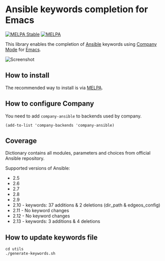 # Ansible keywords completion for Emacs
[![MELPA Stable](http://stable.melpa.org/packages/company-ansible-badge.svg)](http://stable.melpa.org/#/company-ansible)
[![MELPA](http://melpa.org/packages/company-ansible-badge.svg)](http://melpa.org/#/company-ansible)

This library enables the completion of [Ansible](https://github.com/ansible/ansible) keywords
using [Company Mode](https://github.com/company-mode/company-mode) for [Emacs](https://www.gnu.org/software/emacs/).

![Screenshot](/docs/screen.png "")

## How to install
The recommended way to install is via [MELPA](https://github.com/milkypostman/melpa#usage).

## How to configure Company
You need to add `company-ansible` to backends used by company.
```
(add-to-list 'company-backends 'company-ansible)
```

## Coverage
Dictionary contains all modules, parameters and choices from official Ansible repository.

Supported versions of Ansible:
* 2.5
* 2.6
* 2.7
* 2.8
* 2.9
* 2.10 - keywords: 37 additions & 2 deletions (dir_path & edgeos_config)
* 2.11 - No keyword changes
* 2.12 - No keyword changes
* 2.13 - keywords: 3 additions & 4 deletions

## How to update keywords file
```
cd utils
./generate-keywords.sh
```
